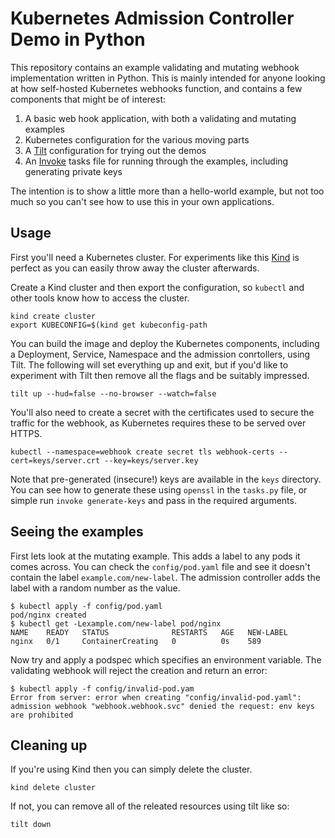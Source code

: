 # Kubernetes Admission Controller Demo in Python

This repository contains an example validating and mutating webhook implementation written in Python. This is mainly
intended for anyone looking at how self-hosted Kubernetes webhooks function, and contains a few components that might be of interest:

1. A basic web hook application, with both a validating and mutating examples
2. Kubernetes configuration for the various moving parts
3. A [Tilt](https://tilt.dev/) configuration for trying out the demos
4. An [Invoke](https://github.com/pyinvoke/invoke) tasks file for running through the examples, including generating private keys

The intention is to show a little more than a hello-world example, but not too much so you can't see how to use this in your own applications.


## Usage

First you'll need a Kubernetes cluster. For experiments like this [Kind](https://kind.sigs.k8s.io) is perfect as you can easily throw away the cluster afterwards.

Create a Kind cluster and then export the configuration, so `kubectl` and other tools know how to access the cluster.

```
kind create cluster
export KUBECONFIG=$(kind get kubeconfig-path
```

You can build the image and deploy the Kubernetes components, including a Deployment, Service, Namespace and the admission conrtollers, using Tilt. The following will set everything up and exit, but if you'd like to experiment with Tilt then remove all the flags and be suitably impressed.

```
tilt up --hud=false --no-browser --watch=false
```

You'll also need to create a secret with the certificates used to secure the traffic for the webhook, as Kubernetes requires these to be served over HTTPS.

```
kubectl --namespace=webhook create secret tls webhook-certs --cert=keys/server.crt --key=keys/server.key
```

Note that pre-generated (insecure!) keys are available in the `keys` directory. You can see how to generate these using `openssl` in the `tasks.py` file, or simple run `invoke generate-keys` and pass in the required arguments.


## Seeing the examples

First lets look at the mutating example. This adds a label to any pods it comes across. You can check the
`config/pod.yaml` file and see it doesn't contain the label `example.com/new-label`. The admission controller
adds the label with a random number as the value.

```console
$ kubectl apply -f config/pod.yaml
pod/nginx created
$ kubectl get -Lexample.com/new-label pod/nginx
NAME    READY   STATUS              RESTARTS   AGE   NEW-LABEL
nginx   0/1     ContainerCreating   0          0s    589
```

Now try and apply a podspec which specifies an environment variable. The validating webhook will reject the creation and
return an error:

```console
$ kubectl apply -f config/invalid-pod.yam
Error from server: error when creating "config/invalid-pod.yaml": admission webhook "webhook.webhook.svc" denied the request: env keys are prohibited
```

## Cleaning up

If you're using Kind then you can simply delete the cluster.

```
kind delete cluster
```

If not, you can remove all of the releated resources using tilt like so:

```
tilt down
```


